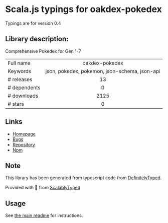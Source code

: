 
# Scala.js typings for oakdex-pokedex

Typings are for version 0.4

## Library description:
Comprehensive Pokedex for Gen 1-7

|                    |                 |
| ------------------ | :-------------: |
| Full name          | oakdex-pokedex |
| Keywords           | json, pokedex, pokemon, json-schema, json-api |
| # releases         | 13 |
| # dependents       | 0 |
| # downloads        | 2125 |
| # stars            | 0 |

## Links
- [Homepage](https://github.com/jalyna/oakdex-pokedex#readme)
- [Bugs](https://github.com/jalyna/oakdex-pokedex/issues)
- [Repository](https://github.com/jalyna/oakdex-pokedex)
- [Npm](https://www.npmjs.com/package/oakdex-pokedex)
    


## Note
This library has been generated from typescript code from [DefinitelyTyped](https://definitelytyped.org).

Provided with :purple_heart: from [ScalablyTyped](https://github.com/oyvindberg/ScalablyTyped)

## Usage
See [the main readme](../../readme.md) for instructions.


